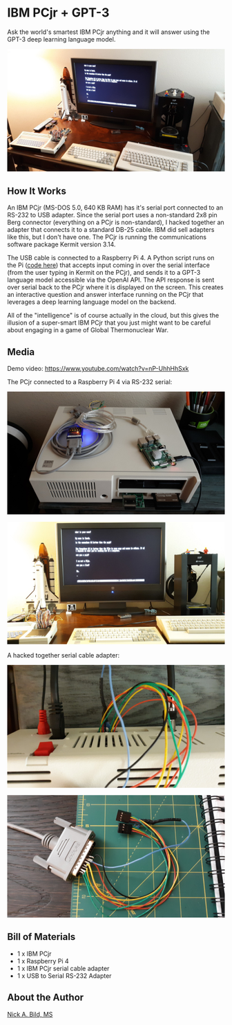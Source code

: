 # IBM PCjr + GPT-3

Ask the world's smartest IBM PCjr anything and it will answer using the GPT-3 deep learning language model.

![](https://raw.githubusercontent.com/nickbild/pcjr_gpt3/main/media/computer_angle_sm.jpg)

## How It Works

An IBM PCjr (MS-DOS 5.0, 640 KB RAM) has it's serial port connected to an RS-232 to USB adapter.  Since the serial port uses a non-standard 2x8 pin Berg connector (everything on a PCjr is non-standard), I hacked together an adapter that connects it to a standard DB-25 cable.  IBM did sell adapters like this, but I don't have one.  The PCjr is running the communications software package Kermit version 3.14.

The USB cable is connected to a Raspberry Pi 4.  A Python script runs on the Pi ([code here](https://github.com/nickbild/pcjr_gpt3/blob/main/pcjr_gpt3.py)) that accepts input coming in over the serial interface (from the user typing in Kermit on the PCjr), and sends it to a GPT-3 language model accessible via the OpenAI API.  The API response is sent over serial back to the PCjr where it is displayed on the screen.  This creates an interactive question and answer interface running on the PCjr that leverages a deep learning language model on the backend.

All of the "intelligence" is of course actually in the cloud, but this gives the illusion of a super-smart IBM PCjr that you just might want to be careful about engaging in a game of Global Thermonuclear War.

## Media

Demo video: https://www.youtube.com/watch?v=nP-UhhHhSxk

The PCjr connected to a Raspberry Pi 4 via RS-232 serial:

![](https://raw.githubusercontent.com/nickbild/pcjr_gpt3/main/media/pcjr_sm.jpg)

![](https://raw.githubusercontent.com/nickbild/pcjr_gpt3/main/media/monitor_front_sm.jpg)

A hacked together serial cable adapter:

![](https://raw.githubusercontent.com/nickbild/pcjr_gpt3/main/media/serial_cable_sm.jpg)

![](https://raw.githubusercontent.com/nickbild/pcjr_gpt3/main/media/serial_cable_close_sm.jpg)

## Bill of Materials

- 1 x IBM PCjr
- 1 x Raspberry Pi 4
- 1 x IBM PCjr serial cable adapter
- 1 x USB to Serial RS-232 Adapter

## About the Author

[Nick A. Bild, MS](https://nickbild79.firebaseapp.com/#!/)

